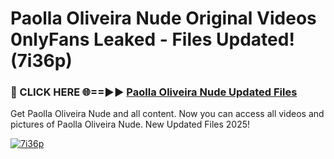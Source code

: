 # Paolla Oliveira Nude Original Videos 0nlyFans Leaked - Files Updated! (7i36p)

<h3>🔴 CLICK HERE 🌐==►► <a href="https://tinyurl.com/4mcuefdz" rel="nofollow">Paolla Oliveira Nude Updated Files</a></h3>

Get Paolla Oliveira Nude and all content. Now you can access all videos and pictures of Paolla Oliveira Nude. New Updated Files 2025!

[![7i36p](https://i.imgur.com/StAQSOY.gif)](https://tinyurl.com/4mcuefdz)
